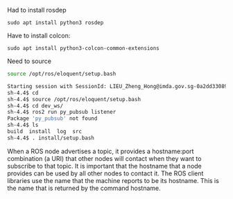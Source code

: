 Had to install rosdep

`sudo apt install python3 rosdep`

Have to install colcon:

`sudo apt install python3-colcon-common-extensions`

Need to source

```bash
source /opt/ros/eloquent/setup.bash
```

```bash
Starting session with SessionId: LIEU_Zheng_Hong@imda.gov.sg-0a2dd33089638fc70
sh-4.4$ cd
sh-4.4$ source /opt/ros/eloquent/setup.bash
sh-4.4$ cd dev_ws/
sh-4.4$ ros2 run py_pubsub listener
Package 'py_pubsub' not found
sh-4.4$ ls
build  install	log  src
sh-4.4$ . install/setup.bash
```

When a ROS node advertises a topic, it provides a hostname:port combination (a URI) that other nodes will contact when they want to subscribe to that topic. It is important that the hostname that a node provides can be used by all other nodes to contact it. The ROS client libraries use the name that the machine reports to be its hostname. This is the name that is returned by the command hostname.
